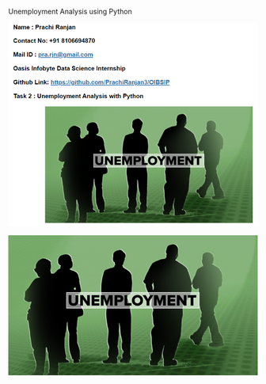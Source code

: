 Unemployment Analysis using Python

![Task 2](https://github.com/PrachiRanjan3/OIBSIP/blob/main/Unemployment%20Analysis%20with%20Python/Task%202.png)

![Demo](https://github.com/PrachiRanjan3/OIBSIP/blob/main/Unemployment%20Analysis%20with%20Python/Demo.png)


